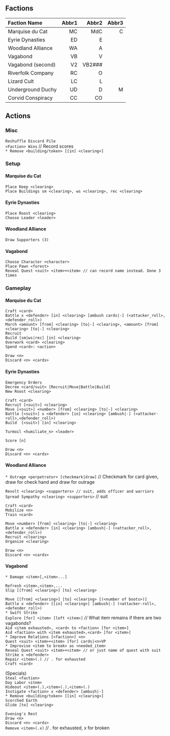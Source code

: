 

## Factions
|Faction Name    | Abbr1|Abbr2|Abbr3|
|:---            |---:  |---: |---: |
Marquise du Cat  |  MC  | MdC | C
Eyrie Dynasties  |  ED  | E
Woodland Alliance|  WA  | A
Vagabond         |  VB  | V
Vagabond (second)|  V2  | VB2###
Riverfolk Company|  RC  | O
Lizard Cult      |  LC  | L
Underground Duchy|  UD  | D   | M
Corvid Conspiracy|  CC  | CO

## Actions
### Misc
`Reshuffle Discard Pile`\
`<Faction> Wins` // Record scores \
`* Remove <building/token> [[in] <clearing>]`

### Setup

#### Marquise du Cat
`Place Keep <clearing>`\
`Place Buildings sm <clearing>, ws <clearing>, rec <clearing>`

#### Eyrie Dynasties
`Place Roost <clearing>`\
`Choose Leader <leader>`

#### Woodland Alliance
`Draw Supporters (3)`

#### Vagabond
`Choose Character <character>`\
`Place Pawn <forest>`\
`Reveal Quest <suit> <item>+<item> // can record name instead. Done 3 times`


### Gameplay
#### Marquise du Cat
`Craft <card>`\
`Battle x <defender> [in] <clearing> [ambush cards|-] (<attacker_roll>,<defender_roll>)`\
`March <amount> [from] <clearing> [to|-] <clearing>, <amount> [from] <clearing> [to|-] <clearing>`\
`Recruit`\
`Build [sm|ws|rec] [in] <clearing>`\
`Overwork <card> <clearing>`\
`Spend <card>: <action>`

`Draw <n>`\
`Discard <n> <cards>`

#### Eyrie Dynasties
`Emergency Orders`\
`Decree <card/suit> [Recruit|Move|Battle|Build]`\
`New Roost <clearing>`

`Craft <card>`\
`Recruit [<suit>] <clearing>`\
`Move [<suit>] <number> [from] <clearing> [to|-] <clearing>`\
`Battle [<suit>] x <defender> [in] <clearing> [ambush|-] (<attacker-roll>,<defender_roll>)`\
`Build  [<suit>] [in] <clearing>`

`Turmoil <humiliate_n> <leader>`

`Score [n]`

`Draw <n>`\
`Discard <n> <cards>`

#### Woodland Alliance
`* Outrage <perpetrator> [checkmark|draw]` // Checkmark for card given, draw for check hand and draw for outrage

`Revolt <clearing> <supporters> // suit, adds officer and warriors`\
`Spread Sympathy <clearing> <supporters>` // suit

`Craft <card>`\
`Mobilize <n>`\
`Train <card>`

`Move <number> [from] <clearing> [to|-] <clearing>`\
`Battle x <defender> [in] <clearing> [ambush|-] (<attacker_roll>,<defender_roll>)`\
`Recruit <clearing>`\
`Organize <clearing>`

`Draw <n>`\
`Discard <n> <cards>`

#### Vagabond
`* Damage <item>[,<item>...]`

`Refresh <item>,<item>,...`\
`Slip [[from] <clearing>] [to] <clearing>`

`Move [[from] <clearing>] [to] <clearing> [(<number of boots>)]`\
`Battle x <defender> [[in] <clearing>] [ambush|-] (<attacker-roll>,<defender_roll>)`\
`* Swift Strike`\
`Explore [for] <item> [left <item>]` // What item remains if there are two vagabonds?\
`Aid <item exhausted>, <card> to <faction> [for <item>]`\
`Aid <faction> with <item exhausted>,<card> [for <item>]`\
`* Improve Relations [<faction>] <n>`\
`Quest <suit> <item>+<item> [for] cards|<n>VP`\
`* Improvise <item to break> as <needed_item>`\
`Reveal Quest <suit> <item>+<item> // or just name of quest with suit`
`Strike x <defender>`\
`Repair <item>(.) // . for exhausted`\
`Craft <card>`

(Specials)\
`Steal <faction>`\
`Day Labor <item>`\
`Hideout <item>(.),<item>(.),<item>(.)`\
`Instigate <faction> x <defender> [ambush|-]`\
`* Remove <building/token> [[in] <clearing>]`\
`Scorched Earth`\
`Glide [to] <clearing>`

`Evening's Rest`\
`Draw <n>`\
`Discard <n> <cards>`\
`Remove <item>(.x)` // . for exhausted, x for broken


